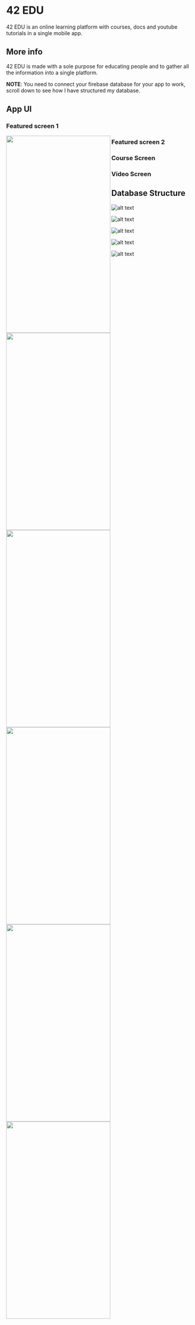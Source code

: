 # 42 EDU

42 EDU is an online learning platform with courses, docs and youtube tutorials in a single mobile app.

## More info

42 EDU is made with a sole purpose for educating people and to gather all the information into a single platform.

**NOTE**: You need to connect your firebase database for your app to work, scroll down to see how I have structured my database.

## App UI

### Featured screen 1
<a href="url"><img src="https://github.com/Premmmm/42-EDU-Online-Learning-Platform/blob/master/assets/screenshots/featuredscreen1.jpg" align="left" height="530" width="280"></a>
### Featured screen 2
<a href="url"><img src="https://github.com/Premmmm/42-EDU-Online-Learning-Platform/blob/master/assets/screenshots/featuredscreen2.jpg" align="left" height="530" width="280" ></a>
### Course Screen 
<a href="url"><img src="https://github.com/Premmmm/42-EDU-Online-Learning-Platform/blob/master/assets/screenshots/courseenroll.jpg" align="left" height="530" width="280" ></a>
### Video Screen
<a href="url"><img src="https://github.com/Premmmm/42-EDU-Online-Learning-Platform/blob/master/assets/screenshots/videoscreen.jpg" align="left" height="530" width="280" ></a>

<p float="left">
  <a href="url"><img src="https://github.com/Premmmm/42-EDU-Online-Learning-Platform/blob/master/assets/screenshots/featuredscreen1.jpg" align="left" height="530" width="280"></a>
  <a href="url"><img src="https://github.com/Premmmm/42-EDU-Online-Learning-Platform/blob/master/assets/screenshots/featuredscreen2.jpg" align="left" height="530" width="280" ></a>
</p>

## Database Structure

![alt text](https://github.com/Premmmm/42-EDU-Online-Learning-Platform/blob/master/assets/database%20structure/42Edu%20database%201.png?raw=true)

![alt text](https://github.com/Premmmm/42-EDU-Online-Learning-Platform/blob/master/assets/database%20structure/42Edu%20database%202.png?raw=true)

![alt text](https://github.com/Premmmm/42-EDU-Online-Learning-Platform/blob/master/assets/database%20structure/42Edu%20database%203.png?raw=true)

![alt text](https://github.com/Premmmm/42-EDU-Online-Learning-Platform/blob/master/assets/database%20structure/42Edu%20database%204.png?raw=true)

![alt text](https://github.com/Premmmm/42-EDU-Online-Learning-Platform/blob/master/assets/database%20structure/42Edu%20database%205.png?raw=true)

